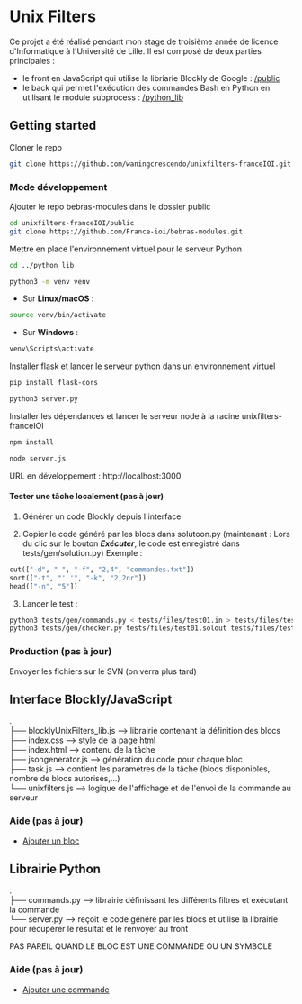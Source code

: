 # Unix Filters

Ce projet a été réalisé pendant mon stage de troisième année de licence d'Informatique à l'Université de Lille. Il est composé de deux parties principales :

- le front en JavaScript qui utilise la libriarie Blockly de Google : [/public](public)
- le back qui permet l'exécution des commandes Bash en Python en utilisant le module subprocess : [/python_lib](python_lib)

## Getting started

Cloner le repo

```bash
git clone https://github.com/waningcrescendo/unixfilters-franceIOI.git
```

### Mode développement

Ajouter le repo bebras-modules dans le dossier public

```bash
cd unixfilters-franceIOI/public
git clone https://github.com/France-ioi/bebras-modules.git
```

Mettre en place l'environnement virtuel pour le serveur Python

```bash
cd ../python_lib
```

```bash
python3 -m venv venv
```

- Sur **Linux/macOS** :

```bash
source venv/bin/activate
```

- Sur **Windows** :

```bash
venv\Scripts\activate
```

Installer flask et lancer le serveur python dans un environnement virtuel

```bash
pip install flask-cors
```

```bash
python3 server.py
```

Installer les dépendances et lancer le serveur node à la racine unixfilters-franceIOI

```bash
npm install
```

```bash
node server.js
```

URL en développement : http://localhost:3000

#### Tester une tâche localement (pas à jour)

1. Générer un code Blockly depuis l'interface

2. Copier le code généré par les blocs dans solutoon.py
   (maintenant : Lors du clic sur le bouton **_Exécuter_**, le code est enregistré dans tests/gen/solution.py)
   Exemple :

```python
cut(["-d", " ", "-f", "2,4", "commandes.txt"])
sort(["-t", "' '", "-k", "2,2nr"])
head(["-n", "5"])
```

3. Lancer le test :

```bash
python3 tests/gen/commands.py < tests/files/test01.in > tests/files/test01.solout
python3 tests/gen/checker.py tests/files/test01.solout tests/files/test01.in tests/files/test01.out
```

### Production (pas à jour)

Envoyer les fichiers sur le SVN (on verra plus tard)

## Interface Blockly/JavaScript

.\
├── blocklyUnixFilters_lib.js --> librairie contenant la définition des blocs\
├── index.css --> style de la page html\
├── index.html --> contenu de la tâche\
├── jsongenerator.js --> génération du code pour chaque bloc\
├── task.js --> contient les paramètres de la tâche (blocs disponibles, nombre de blocs autorisés,...)\
└── unixfilters.js --> logique de l'affichage et de l'envoi de la commande au serveur

### Aide (pas à jour)

- [Ajouter un bloc](./docs/lib_js/add_block.md)

## Librairie Python

.\
├── commands.py --> librairie définissant les différents filtres et exécutant la commande\
└── server.py --> reçoit le code généré par les blocs et utilise la librairie pour récupérer le résultat et le renvoyer au front

PAS PAREIL QUAND LE BLOC EST UNE COMMANDE OU UN SYMBOLE

### Aide (pas à jour)

- [Ajouter une commande](./docs/lib_py/add_command.md)
